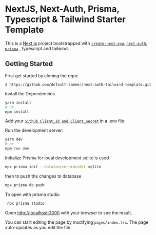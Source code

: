 
# NextJS, Next-Auth, Prisma, Typescript & Tailwind Starter Template

This is a [Next.js](https://nextjs.org/) project bootstrapped with [`create-next-app`](https://github.com/vercel/next.js/tree/canary/packages/create-next-app), [`next-auth`](https://next-auth.js.org/), [`prisma`](https://prisma.io) ,  typescript and tailwind.

## Getting Started

First get started by cloning the repo:
```
$ https://github.com/default-sameer/next-auth-tailwind-template.git
```
Install the Dependencies

```bash
yarn install
# or
npm install
```

Add your [`Github Client_Id and Client_Secret`](https://github.com/settings/apps/new) in a .env file


Run the development server:

```bash
yarn dev
# or
npm run dev
```

Initialize Prisma
for local development sqlite is used
```zsh
npx prisma init --datasource-provider sqlite  
```

then to push the changes to database
```zsh
npx prisma db push
```
To open with prisma studio
```zsh
 npx prisma studio
```


Open [http://localhost:3000](http://localhost:3000) with your browser to see the result.

You can start editing the page by modifying `pages/index.tsx`. The page auto-updates as you edit the file.

